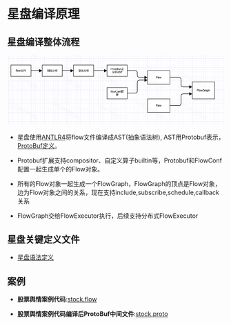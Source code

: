 # 星盘编译原理

## 星盘编译整体流程

![编译原理](../../docs/assets/images/compile-process1.png)

+ 星盘使用[ANTLR4](https://github.com/antlr/antlr4)将flow文件编译成AST(抽象语法树), AST用Protobuf表示，[ProtoBuf定义](../../horoscope-core/src/main/proto/flow_dsl.proto)。

+ Protobuf扩展支持compositor、自定义算子builtin等，Protobuf和FlowConf配置一起生成单个的Flow对象。
+ 所有的Flow对象一起生成一个FlowGraph，FlowGraph的顶点是Flow对象，边为Flow对象之间的关系，现在支持include,subscribe,schedule,callback关系
+ FlowGraph交给FlowExecutor执行，后续支持分布式FlowExecutor

## 星盘关键定义文件
+ [星盘语法定义](../../horoscope-core/src/main/antlr4/com/didichuxing/horoscope/dsl/Flow.g4)

## 案例

+ **股票舆情案例代码**:[stock.flow](../../horoscope-examples/flow/stock.flow)

+ **股票舆情案例代码编译后ProtoBuf中间文件**:[stock.proto](./stock.proto)
